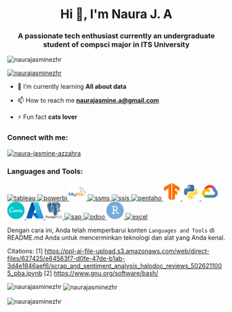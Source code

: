 <h1 align="center">Hi 👋, I'm Naura J. A</h1>
<h3 align="center">A passionate tech enthusiast currently an undergraduate student of compsci major in ITS University</h3>

<p align="left"> <img src="https://komarev.com/ghpvc/?username=naurajasminezhr&label=Profile%20views&color=0e75b6&style=flat" alt="naurajasminezhr" /> </p>

<p align="left"> <a href="https://github.com/ryo-ma/github-profile-trophy"><img src="https://github-profile-trophy.vercel.app/?username=naurajasminezhr" alt="naurajasminezhr" /></a> </p>

- 🌱 I’m currently learning **All about data**

- 📫 How to reach me **naurajasmine.a@gmail.com**

- ⚡ Fun fact **cats lover**

<h3 align="left">Connect with me:</h3>
<p align="left">
<a href="https://linkedin.com/in/naura-jasmine-azzahra" target="blank"><img align="center" src="https://raw.githubusercontent.com/rahuldkjain/github-profile-readme-generator/master/src/images/icons/Social/linked-in-alt.svg" alt="naura-jasmine-azzahra" height="30" width="40" /></a>
</p>

<h3 align="left">Languages and Tools:</h3>
<p align="left">
    <a href="https://www.tableau.com/" target="_blank" rel="noreferrer"> 
        <img src="https://raw.githubusercontent.com/devicons/devicon/master/icons/tableau/tableau-original.svg" alt="tableau" width="40" height="40"/> 
    </a> 
    <a href="https://www.powerbi.com/" target="_blank" rel="noreferrer"> 
        <img src="https://raw.githubusercontent.com/devicons/devicon/master/icons/powerbi/powerbi-original.svg" alt="powerbi" width="40" height="40"/> 
    </a> 
    <a href="https://www.mysql.com/" target="_blank" rel="noreferrer"> 
        <img src="https://raw.githubusercontent.com/devicons/devicon/master/icons/mysql/mysql-original-wordmark.svg" alt="mysql" width="40" height="40"/> 
    </a> 
    <a href="https://docs.microsoft.com/en-us/sql/ssms/sql-server-management-studio-ssms?view=sql-server-ver15" target="_blank" rel="noreferrer"> 
        <img src="https://raw.githubusercontent.com/devicons/devicon/master/icons/sql-server/sql-server-original.svg" alt="ssms" width="40" height="40"/> 
    </a> 
    <a href="https://www.microsoft.com/en-us/sql-server/sql-server-bi-developers" target="_blank" rel="noreferrer"> 
        <img src="https://raw.githubusercontent.com/devicons/devicon/master/icons/ssis/ssis-original.svg" alt="ssis" width="40" height="40"/> 
    </a> 
    <a href="https://www.pentaho.com/" target="_blank" rel="noreferrer"> 
        <img src="https://raw.githubusercontent.com/devicons/devicon/master/icons/pentaho/pentaho-original.svg" alt="pentaho" width="40" height="40"/> 
    </a> 
    <a href="https://www.tensorflow.org/" target="_blank" rel="noreferrer"> 
        <img src="https://raw.githubusercontent.com/devicons/devicon/master/icons/tensorflow/tensorflow-original.svg" alt="tensorflow" width="40" height="40"/> 
    </a> 
    <a href="https://www.python.org/" target="_blank" rel="noreferrer"> 
        <img src="https://raw.githubusercontent.com/devicons/devicon/master/icons/python/python-original.svg" alt="python" width="40" height="40"/> 
    </a> 
    <a href="https://cloud.google.com/" target="_blank" rel="noreferrer"> 
        <img src="https://raw.githubusercontent.com/devicons/devicon/master/icons/googlecloud/googlecloud-original.svg" alt="google cloud platform" width="40" height="40"/> 
    </a> 
    <a href="https://www.canva.com/" target="_blank" rel="noreferrer"> 
        <img src="https://raw.githubusercontent.com/devicons/devicon/master/icons/canva/canva-original.svg" alt="canva" width="40" height="40"/> 
    </a> 
    <a href="https://azure.microsoft.com/en-us/" target="_blank" rel="noreferrer"> 
        <img src="https://raw.githubusercontent.com/devicons/devicon/master/icons/azure/azure-original.svg" alt="azure" width="40" height="40"/> 
    </a> 
    <a href="https://www.postgresql.org/" target="_blank" rel="noreferrer"> 
        <img src="https://raw.githubusercontent.com/devicons/devicon/master/icons/postgresql/postgresql-original-wordmark.svg" alt="postgresql" width="40" height="40"/> 
    </a> 
    <a href="https://www.sap.com/" target="_blank" rel="noreferrer"> 
        <img src="https://raw.githubusercontent.com/devicons/devicon/master/icons/sap/sap-original.svg" alt="sap" width="40" height="40"/> 
    </a> 
    <a href="https://www.odoo.com/" target="_blank" rel="noreferrer"> 
        <img src="https://raw.githubusercontent.com/devicons/devicon/master/icons/odoo/odoo-original.svg" alt="odoo" width="40" height="40"/> 
    </a> 
    <a href="https://www.rstudio.com/" target="_blank" rel="noreferrer"> 
        <img src="https://raw.githubusercontent.com/devicons/devicon/master/icons/rstudio/rstudio-original.svg" alt="rstudio" width="40" height="40"/> 
    </a> 
    <a href="https://www.microsoft.com/en-us/microsoft-365/excel" target="_blank" rel="noreferrer"> 
        <img src="https://raw.githubusercontent.com/devicons/devicon/master/icons/microsoftexcel/microsoftexcel-original.svg" alt="excel" width="40" height="40"/> 
    </a> 
  
</p>


Dengan cara ini, Anda telah memperbarui konten `Languages and Tools` di README.md Anda untuk mencerminkan teknologi dan alat yang Anda kenal.

Citations:
[1] https://ppl-ai-file-upload.s3.amazonaws.com/web/direct-files/627425/e64563f7-d0fe-47de-b1ab-3d4e1846aef6/scrap_and_sentiment_analysis_halodoc_reviews_5026211005_pba.ipynb
[2] https://www.gnu.org/software/bash/

<p><img align="left" src="https://github-readme-stats.vercel.app/api/top-langs?username=naurajasminezhr&show_icons=true&locale=en&layout=compact" alt="naurajasminezhr" /></p>

<p>&nbsp;<img align="center" src="https://github-readme-stats.vercel.app/api?username=naurajasminezhr&show_icons=true&locale=en" alt="naurajasminezhr" /></p>

<p><img align="center" src="https://github-readme-streak-stats.herokuapp.com/?user=naurajasminezhr&" alt="naurajasminezhr" /></p>
